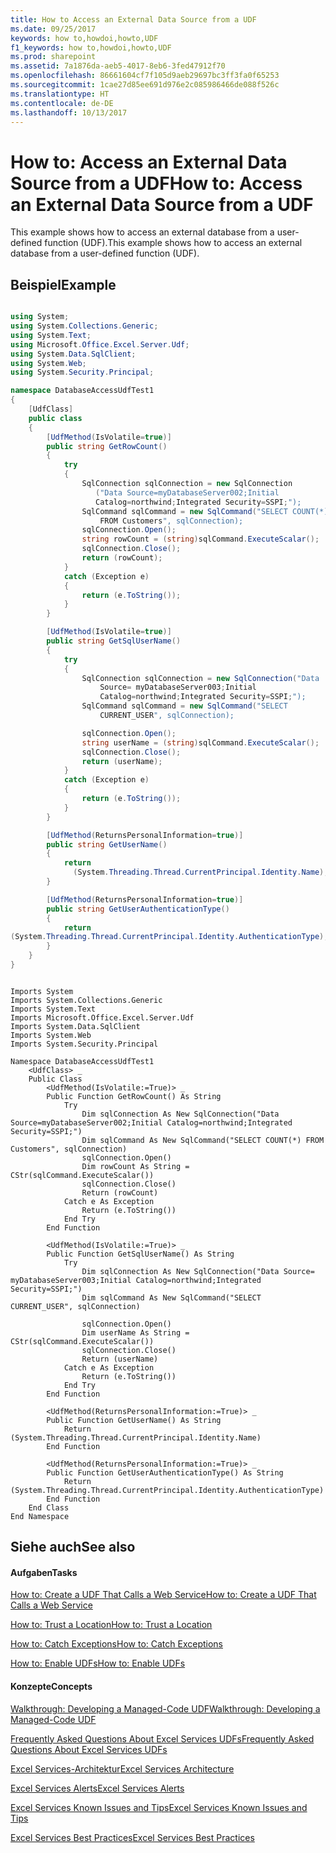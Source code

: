 ```yaml
---
title: How to Access an External Data Source from a UDF
ms.date: 09/25/2017
keywords: how to,howdoi,howto,UDF
f1_keywords: how to,howdoi,howto,UDF
ms.prod: sharepoint
ms.assetid: 7a1876da-aeb5-4017-8eb6-3fed47912f70
ms.openlocfilehash: 86661604cf7f105d9aeb29697bc3ff3fa0f65253
ms.sourcegitcommit: 1cae27d85ee691d976e2c085986466de088f526c
ms.translationtype: HT
ms.contentlocale: de-DE
ms.lasthandoff: 10/13/2017
---
```

# <a name="how-to-access-an-external-data-source-from-a-udf"></a><span data-ttu-id="fd385-103">How to: Access an External Data Source from a UDF</span><span class="sxs-lookup"><span data-stu-id="fd385-103">How to: Access an External Data Source from a UDF</span></span>

<span data-ttu-id="fd385-104">This example shows how to access an external database from a user-defined function (UDF).</span><span class="sxs-lookup"><span data-stu-id="fd385-104">This example shows how to access an external database from a user-defined function (UDF).</span></span> 
  
    
    


## <a name="example"></a><span data-ttu-id="fd385-105">Beispiel</span><span class="sxs-lookup"><span data-stu-id="fd385-105">Example</span></span>


```cs

using System;
using System.Collections.Generic;
using System.Text;
using Microsoft.Office.Excel.Server.Udf;
using System.Data.SqlClient;
using System.Web;
using System.Security.Principal;

namespace DatabaseAccessUdfTest1
{
    [UdfClass]
    public class
    {
        [UdfMethod(IsVolatile=true)]
        public string GetRowCount()
        {
            try
            {
                SqlConnection sqlConnection = new SqlConnection
                   ("Data Source=myDatabaseServer002;Initial 
                   Catalog=northwind;Integrated Security=SSPI;");
                SqlCommand sqlCommand = new SqlCommand("SELECT COUNT(*) 
                    FROM Customers", sqlConnection);
                sqlConnection.Open();
                string rowCount = (string)sqlCommand.ExecuteScalar();
                sqlConnection.Close();
                return (rowCount);
            }
            catch (Exception e)
            {
                return (e.ToString());
            }
        }

        [UdfMethod(IsVolatile=true)]
        public string GetSqlUserName()
        {
            try
            {
                SqlConnection sqlConnection = new SqlConnection("Data 
                    Source= myDatabaseServer003;Initial 
                    Catalog=northwind;Integrated Security=SSPI;");
                SqlCommand sqlCommand = new SqlCommand("SELECT 
                    CURRENT_USER", sqlConnection);

                sqlConnection.Open();
                string userName = (string)sqlCommand.ExecuteScalar();
                sqlConnection.Close();
                return (userName);
            }
            catch (Exception e)
            {
                return (e.ToString());
            }
        }

        [UdfMethod(ReturnsPersonalInformation=true)]
        public string GetUserName()
        {
            return 
              (System.Threading.Thread.CurrentPrincipal.Identity.Name);
        }

        [UdfMethod(ReturnsPersonalInformation=true)]
        public string GetUserAuthenticationType()
        {
            return 
(System.Threading.Thread.CurrentPrincipal.Identity.AuthenticationType);
        }
    }
}
```


```VB.net

Imports System
Imports System.Collections.Generic
Imports System.Text
Imports Microsoft.Office.Excel.Server.Udf
Imports System.Data.SqlClient
Imports System.Web
Imports System.Security.Principal

Namespace DatabaseAccessUdfTest1
    <UdfClass> _
    Public Class
        <UdfMethod(IsVolatile:=True)> _
        Public Function GetRowCount() As String
            Try
                Dim sqlConnection As New SqlConnection("Data Source=myDatabaseServer002;Initial Catalog=northwind;Integrated Security=SSPI;")
                Dim sqlCommand As New SqlCommand("SELECT COUNT(*) FROM Customers", sqlConnection)
                sqlConnection.Open()
                Dim rowCount As String = CStr(sqlCommand.ExecuteScalar())
                sqlConnection.Close()
                Return (rowCount)
            Catch e As Exception
                Return (e.ToString())
            End Try
        End Function

        <UdfMethod(IsVolatile:=True)> _
        Public Function GetSqlUserName() As String
            Try
                Dim sqlConnection As New SqlConnection("Data Source= myDatabaseServer003;Initial Catalog=northwind;Integrated Security=SSPI;")
                Dim sqlCommand As New SqlCommand("SELECT CURRENT_USER", sqlConnection)

                sqlConnection.Open()
                Dim userName As String = CStr(sqlCommand.ExecuteScalar())
                sqlConnection.Close()
                Return (userName)
            Catch e As Exception
                Return (e.ToString())
            End Try
        End Function

        <UdfMethod(ReturnsPersonalInformation:=True)> _
        Public Function GetUserName() As String
            Return (System.Threading.Thread.CurrentPrincipal.Identity.Name)
        End Function

        <UdfMethod(ReturnsPersonalInformation:=True)> _
        Public Function GetUserAuthenticationType() As String
            Return (System.Threading.Thread.CurrentPrincipal.Identity.AuthenticationType)
        End Function
    End Class
End Namespace
```


## <a name="see-also"></a><span data-ttu-id="fd385-106">Siehe auch</span><span class="sxs-lookup"><span data-stu-id="fd385-106">See also</span></span>


#### <a name="tasks"></a><span data-ttu-id="fd385-107">Aufgaben</span><span class="sxs-lookup"><span data-stu-id="fd385-107">Tasks</span></span>


  
    
    
 [<span data-ttu-id="fd385-108">How to: Create a UDF That Calls a Web Service</span><span class="sxs-lookup"><span data-stu-id="fd385-108">How to: Create a UDF That Calls a Web Service</span></span>](how-to-create-a-udf-that-calls-a-web-service.md)
  
    
    
 [<span data-ttu-id="fd385-109">How to: Trust a Location</span><span class="sxs-lookup"><span data-stu-id="fd385-109">How to: Trust a Location</span></span>](how-to-trust-a-location.md)
  
    
    
 [<span data-ttu-id="fd385-110">How to: Catch Exceptions</span><span class="sxs-lookup"><span data-stu-id="fd385-110">How to: Catch Exceptions</span></span>](how-to-catch-exceptions.md)
  
    
    
 [<span data-ttu-id="fd385-111">How to: Enable UDFs</span><span class="sxs-lookup"><span data-stu-id="fd385-111">How to: Enable UDFs</span></span>](how-to-enable-udfs.md)
#### <a name="concepts"></a><span data-ttu-id="fd385-112">Konzepte</span><span class="sxs-lookup"><span data-stu-id="fd385-112">Concepts</span></span>


  
    
    
 [<span data-ttu-id="fd385-113">Walkthrough: Developing a Managed-Code UDF</span><span class="sxs-lookup"><span data-stu-id="fd385-113">Walkthrough: Developing a Managed-Code UDF</span></span>](walkthrough-developing-a-managed-code-udf.md)
  
    
    
 [<span data-ttu-id="fd385-114">Frequently Asked Questions About Excel Services UDFs</span><span class="sxs-lookup"><span data-stu-id="fd385-114">Frequently Asked Questions About Excel Services UDFs</span></span>](frequently-asked-questions-about-excel-services-udfs.md)
  
    
    
 [<span data-ttu-id="fd385-115">Excel Services-Architektur</span><span class="sxs-lookup"><span data-stu-id="fd385-115">Excel Services Architecture</span></span>](excel-services-architecture.md)
  
    
    
 [<span data-ttu-id="fd385-116">Excel Services Alerts</span><span class="sxs-lookup"><span data-stu-id="fd385-116">Excel Services Alerts</span></span>](excel-services-alerts.md)
  
    
    
 [<span data-ttu-id="fd385-117">Excel Services Known Issues and Tips</span><span class="sxs-lookup"><span data-stu-id="fd385-117">Excel Services Known Issues and Tips</span></span>](excel-services-known-issues-and-tips.md)
  
    
    
 [<span data-ttu-id="fd385-118">Excel Services Best Practices</span><span class="sxs-lookup"><span data-stu-id="fd385-118">Excel Services Best Practices</span></span>](excel-services-best-practices.md)

